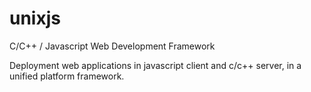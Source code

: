 # unixjs
C/C++ / Javascript Web Development Framework

Deployment web applications in javascript client and c/c++ server, in a unified platform framework.
